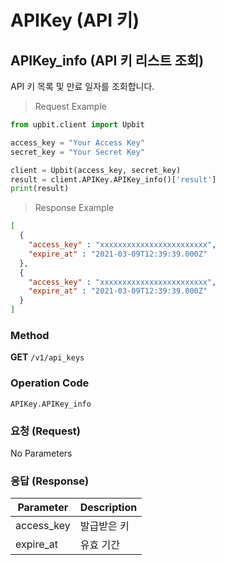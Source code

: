 # APIKey (API 키)

## APIKey_info (API 키 리스트 조회)
API 키 목록 및 만료 일자를 조회합니다.

> Request Example

```python
from upbit.client import Upbit

access_key = "Your Access Key"
secret_key = "Your Secret Key"

client = Upbit(access_key, secret_key)
result = client.APIKey.APIKey_info()['result']
print(result)
```

> Response Example

```json
[
  {
    "access_key" : "xxxxxxxxxxxxxxxxxxxxxxxx",
    "expire_at" : "2021-03-09T12:39:39.000Z"
  },
  {
    "access_key" : "xxxxxxxxxxxxxxxxxxxxxxxx",
    "expire_at" : "2021-03-09T12:39:39.000Z"
  }
]
```

### Method
**GET** `/v1/api_keys`

### Operation Code
`APIKey.APIKey_info`


### 요청 (Request)

No Parameters


### 응답 (Response)

Parameter  | Description
--------   | -----------
access_key | 발급받은 키
expire_at  | 유효 기간
